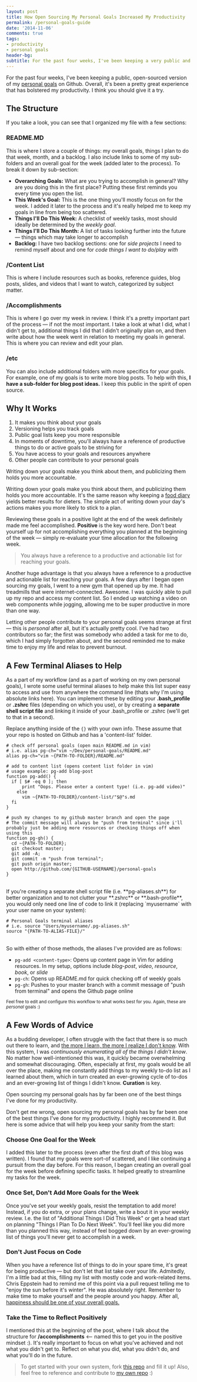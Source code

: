 ```yaml
---
layout: post
title: How Open Sourcing My Personal Goals Increased My Productivity
permalink: /personal-goals-guide
date: '2014-11-06'
comments: true
tags:
- productivity
- personal goals
header-bg: 
subtitle: For the past four weeks, I've been keeping a very public and open version of my personal goals on Github. It has really made me a lot more productive, and you should give it a try.
---
```


For the past four weeks, I've been keeping a public, open-sourced version of my [personal goals](https://github.com/una/personal-goals) on Github. Overall, it's been a pretty great experience that has bolstered my productivity. I think you should give it a try.

## The Structure

If you take a look, you can see that I organized my file with a few sections:

### README.MD
This is where I store a couple of things: my overall goals, things I plan to do that week, month, and a backlog. I also include links to some of my sub-folders and an overall goal for the week (added later to the process). To break it down by sub-section:

- **Overarching Goals:** What are you trying to accomplish in general? Why are you doing this in the first place? Putting these first reminds you every time you open the list.
- **This Week's Goal:** This is the one thing you'll mostly focus on for the week. I added it later to the process and it's really helped me to keep my goals in line from being too scattered.
- **Things I'll Do This Week:** A checklist of weekly tasks, most should ideally be determined by the *weekly goal*.
- **Things I'll Do This Month:** A list of tasks looking further into the future &mdash; things which may take longer to accomplish
- **Backlog:** I have two backlog sections: one for *side projects* I need to remind myself about and one for *code things I want to do/play with*

### /Content List
This is where I include resources such as books, reference guides, blog posts, slides, and videos that I want to watch, categorized by subject matter.

### /Accomplishments
This is where I go over my week in review. I think it's a pretty important part of the process &mdash; if not the most important. I take a look at what I did, what I didn't get to, additional things I did that I didn't originally plan on, and then write about how the week went in relation to meeting my goals in general. This is where you can review and edit your plan.

### /etc
You can also include additional folders with more specifics for your goals. For example, one of my goals is to write more blog posts. To help with this, **I have a sub-folder for blog post ideas.** I keep this public in the spirit of open source.

## Why It Works

1. It makes you think about your goals
2. Versioning helps you track goals
3. Public goal lists keep you more responsible
4. In moments of downtime, you'll always have a reference of productive things to do or active goals to be striving for
5. You have access to your goals and resources anywhere
6. Other people can contribute to your personal goals

<a class="twitter-share quote right">
  Writing down your goals make you think about them, and publicizing them holds you more accountable.
</a>


Writing down your goals make you think about them, and publicizing them holds you more accountable. It's the same reason why keeping a [food diary](http://www.ncbi.nlm.nih.gov/pubmed/22795495) yields better results for dieters. The simple act of writing down your day's actions makes you more likely to stick to a plan. 

Reviewing these goals in a positive light at the end of the week definitely made me feel accomplished. **Positive** is the key word here. Don't beat yourself up for not accomplishing everything you planned at the beginning of the week &mdash; simply re-evaluate your time allocation for the following week.

<blockquote class="left">You always have a reference to a productive and actionable list for reaching your goals.</blockquote>

Another huge advantage is that you always have a reference to a productive and actionable list for reaching your goals. A few days after I began open sourcing my goals, I went to a new gym that opened up by me. It had treadmills that were internet-connected. Awesome. I was quickly able to pull up my repo and access my content list. So I ended up watching a video on web components while jogging, allowing me to be super productive in more than one way.

Letting other people contribute to your personal goals seems strange at first &mdash; this is *personal* after all, but it's actually pretty cool. I've had two contributors so far; the first was somebody who added a task for me to do, which I had simply forgotten about, and the second reminded me to make time to enjoy my life and relax to prevent burnout.

## A Few Terminal Aliases to Help

As a part of my workflow (and as a part of working on my own personal goals), I wrote some useful terminal aliases to help make this list super easy to access and use from anywhere the command line (thats why I'm using absolute links here). You can implement these by editing your **.bash_profile** or **.zshrc** files (depending on which you use), or by creating a **separate shell script file** and linking it inside of your .bash_profile or .zshrc (we'll get to that in a second).

Replace anything inside of the `{}` with your own info. These assume that your repo is hosted on Github and has a 'content-list' folder.

```
# check off personal goals (open main README.md in vim)
# i.e. alias pg-ch="vim ~/Dev/personal-goals/README.md"
alias pg-ch="vim ~{PATH-TO-FOLDER}/README.md"

# add to content list (opens content list folder in vim)
# usage example: pg-add blog-post
function pg-add() {
  if [ $# -eq 0 ]; then
      print "Oops. Please enter a content type! (i.e. pg-add video)"
    else
      vim ~{PATH-TO-FOLDER}/content-list/"$@"s.md
  fi
}

# push my changes to my github master branch and open the page
# The commit message will always be "push from terminal" since i'll probably just be adding more resources or checking things off when using this
function pg-gh() {
  cd ~{PATH-TO-FOLDER};
  git checkout master;
  git add -A;
  git commit -m "push from terminal";
  git push origin master;
  open http://github.com/{GITHUB-USERNAME}/personal-goals
}
```

<br>
If you're creating a separate shell script file (i.e. **pg-aliases.sh**) for better organization and to not clutter your **.zshrc** or **.bash-profile**, you would only need one line of code to link it (replacing `myusername` with your user name on your system):

```
# Personal Goals terminal aliases
# i.e. source "Users/myusername/.pg-aliases.sh"
source "{PATH-TO-ALIAS-FILE}/"
```

<br>
So with either of those methods, the aliases I've provided are as follows:

- `pg-add <content-type>`: Opens up content page in Vim for adding resources. In my setup, options include *blog-post*, *video*, *resource*, *book*, or *slide*
- `pg-ch`: Opens up README.md for quick checking off of weekly goals
- `pg-gh`: Pushes to your master branch with a commit message of "push from terminal" and opens the Github page online


<small>Feel free to edit and configure this workflow to what works best for you. Again, these are <em>personal</em> goals :)</small>

## A Few Words of Advice

As a budding developer, I often struggle with the fact that there is so much out there to learn, and <a href="" class="twitter-share">the more I learn, the more I realize I don't know</a>. With this system, I was *continuously enumerating all of the things I didn't know*. No matter how well-intentioned this was, it quickly became overwhelming and somewhat discouraging. Often, especially at first, my goals would be all over the place, making me constantly add things to my weekly to-do list as I learned about them, which in turn created an ever-growing cycle of to-dos and an ever-growing list of things I didn't know. **Curation** is key.

<a class="quote twitter-share left">Open sourcing my personal goals has by far been one of the best things I've done for my productivity.</a>

Don't get me wrong, open sourcing my personal goals has by far been one of the best things I've done for my productivity. I highly recommend it. But here is some advice that will help you keep your sanity from the start:
<br>

### Choose One Goal for the Week
I added this later to the process (even after the first draft of this blog was written). I found that my goals were sort-of scattered, and I like continuing a pursuit from the day before. For this reason, I began creating an overall goal for the week before defining specific tasks. It helped greatly to streamline my tasks for the week.

### Once Set, Don't Add More Goals for the Week
Once you've set your weekly goals, resist the temptation to add more! Instead, if you do extra, or your plans change, write a bout it in your weekly review. I.e. the list of "Additional Things I Did This Week" or get a head start on planning "Things I Plan To Do Next Week". You'll feel like you did more than you planned this way, instead of feel bogged down by an ever-growing list of things you'll never get to accomplish in a week.

### Don't Just Focus on Code
When you have a reference list of things to do in your spare time, it's great for being productive &mdash; but don't let that list take over your life. Admitedly, I'm a little bad at this, filling my list with mostly code and work-related items. Chris Eppstein had to remind me of this point via a pull request telling me to "enjoy the sun before it's winter". He was absolutely right. Remember to make time to make yourself and the people around you happy. After all, <a href="" class="twitter-share">happiness should be one of your overall goals.</a>

### Take the Time to Reflect Positively
I mentioned this at the beginning of the post, where I talk about the structure for **/accomplishments** <-- named this to get you in the positive mindset :). It's really important to focus on what you've achieved and not what you didn't get to. Reflect on what you did, what you didn't do, and what you'll do in the future.

<blockquote> To get started with your own system, fork <a href="https://github.com/una/personal-goals-starter">this repo</a> and fill it up! Also, feel free to reference and contribute to <a href="https://github.com/una/personal-goals">my own repo</a> :)</blockquote>
